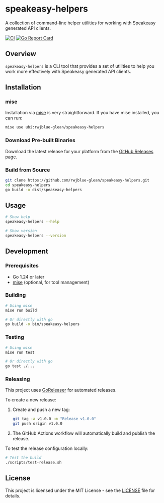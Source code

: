 # speakeasy-helpers

A collection of command-line helper utilities for working with Speakeasy generated API clients.

[![CI](https://github.com/rwjblue-glean/speakeasy-helpers/actions/workflows/ci.yml/badge.svg)](https://github.com/rwjblue-glean/speakeasy-helpers/actions/workflows/ci.yml)
[![Go Report Card](https://goreportcard.com/badge/github.com/rwjblue-glean/speakeasy-helpers)](https://goreportcard.com/report/github.com/rwjblue-glean/speakeasy-helpers)

## Overview

`speakeasy-helpers` is a CLI tool that provides a set of utilities to help you work more effectively with Speakeasy generated API clients.

## Installation

### mise

Installation via [mise](https://mise.jdx.dev/) is very straightforward. If you have mise installed, you can run:

```bash
mise use ubi:rwjblue-glean/speakeasy-helpers
```

### Download Pre-built Binaries

Download the latest release for your platform from the [GitHub Releases page](https://github.com/rwjblue-glean/speakeasy-helpers/releases).

### Build from Source

```bash
git clone https://github.com/rwjblue-glean/speakeasy-helpers.git
cd speakeasy-helpers
go build -o dist/speakeasy-helpers
```

## Usage

```bash
# Show help
speakeasy-helpers --help

# Show version
speakeasy-helpers --version
```

## Development

### Prerequisites

- Go 1.24 or later
- [mise](https://mise.jdx.dev/) (optional, for tool management)

### Building

```bash
# Using mise
mise run build

# Or directly with go
go build -o bin/speakeasy-helpers
```

### Testing

```bash
# Using mise
mise run test

# Or directly with go
go test ./...
```

### Releasing

This project uses [GoReleaser](https://goreleaser.com/) for automated releases.

To create a new release:

1. Create and push a new tag:
   ```bash
   git tag -a v1.0.0 -m "Release v1.0.0"
   git push origin v1.0.0
   ```

2. The GitHub Actions workflow will automatically build and publish the release.

To test the release configuration locally:

```bash
# Test the build
./scripts/test-release.sh
```

## License

This project is licensed under the MIT License - see the [LICENSE](./LICENSE) file for details.
